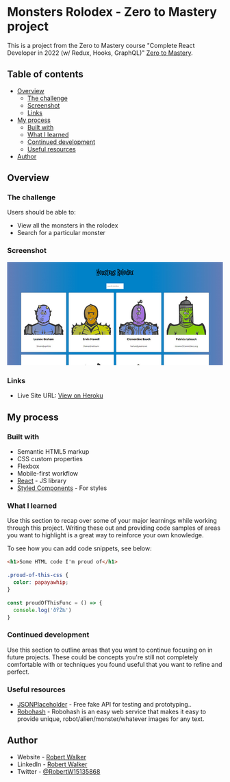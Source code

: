# Monsters Rolodex - Zero to Mastery project

This is a project from the Zero to Mastery course "Complete React Developer in 2022 (w/ Redux, Hooks, GraphQL)" [Zero to Mastery](https://zerotomastery.io/). 

## Table of contents

- [Overview](#overview)
  - [The challenge](#the-challenge)
  - [Screenshot](#screenshot)
  - [Links](#links)
- [My process](#my-process)
  - [Built with](#built-with)
  - [What I learned](#what-i-learned)
  - [Continued development](#continued-development)
  - [Useful resources](#useful-resources)
- [Author](#author)

## Overview

### The challenge

Users should be able to:

- View all the monsters in the rolodex
- Search for a particular monster

### Screenshot

![](./screenshot.jpg)

### Links

- Live Site URL: [View on Heroku](https://blue-monsters-rolodex.herokuapp.com/)

## My process

### Built with

- Semantic HTML5 markup
- CSS custom properties
- Flexbox
- Mobile-first workflow
- [React](https://reactjs.org/) - JS library
- [Styled Components](https://styled-components.com/) - For styles

### What I learned

Use this section to recap over some of your major learnings while working through this project. Writing these out and providing code samples of areas you want to highlight is a great way to reinforce your own knowledge.

To see how you can add code snippets, see below:

```html
<h1>Some HTML code I'm proud of</h1>
```
```css
.proud-of-this-css {
  color: papayawhip;
}
```
```js
const proudOfThisFunc = () => {
  console.log('ðŸŽ‰')
}
```
### Continued development

Use this section to outline areas that you want to continue focusing on in future projects. These could be concepts you're still not completely comfortable with or techniques you found useful that you want to refine and perfect.

### Useful resources

- [JSONPlaceholder](https://jsonplaceholder.typicode.com/) - Free fake API for testing and prototyping..
- [Robohash](https://robohash.org/) - Robohash is an easy web service that makes it easy to provide unique, robot/alien/monster/whatever images for any text.

## Author

- Website - [Robert Walker](https://www.your-site.com)
- LinkedIn - [Robert Walker](https://www.linkedin.com/in/robert-walker-029503221/)
- Twitter - [@RobertW15135868](https://twitter.com/RobertW15135868)
